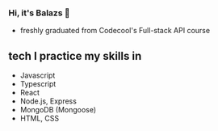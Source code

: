 ### Hi, it's Balazs 👋

- freshly graduated from Codecool's Full-stack API course

## tech I practice my skills in

- Javascript
- Typescript
- React
- Node.js, Express
- MongoDB (Mongoose)
- HTML, CSS

<!--
**bzsub/bzsub** is a ✨ _special_ ✨ repository because its `README.md` (this file) appears on your GitHub profile.

Here are some ideas to get you started:

- 🔭 I’m currently working on ...
- 🌱 I’m currently learning ...
- 👯 I’m looking to collaborate on ...
- 🤔 I’m looking for help with ...
- 💬 Ask me about ...
- 📫 How to reach me: ...
- 😄 Pronouns: ...
- ⚡ Fun fact: ...
-->
